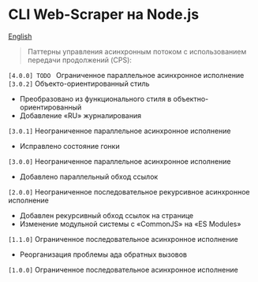 # CLI Web-Scraper на Node.js

[English](/README.md)

> Паттерны управления асинхронным потоком с использованием передачи продолжений (CPS):

<code>[4.0.0] TODO </code> Ограниченное параллельное асинхронное исполнение  
<code>[3.0.2]</code> Объекто-ориентированный стиль
* Преобразовано из функционального стиля в объектно-ориентированный 
* Добавление «RU» журналирования

<code>[3.0.1]</code> Неограниченное параллельное асинхронное исполнение
* Исправлено состояние гонки

<code>[3.0.0]</code> Неограниченное параллельное асинхронное исполнение
* Добавлено параллельный обход ссылок

<code>[2.0.0]</code> Неограниченное последовательное рекурсивное асинхронное исполнение
* Добавлен рекурсивный обход ссылок на странице
* Изменение модульной системы с «CommonJS» на «ES Modules»

<code>[1.1.0]</code> Ограниченное последовательное асинхронное исполнение
* Реорганизация проблемы ада обратных вызовов

<code>[1.0.0]</code> Ограниченное последовательное асинхронное исполнение
